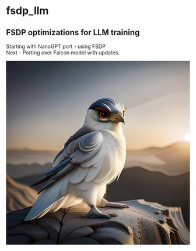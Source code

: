 # fsdp_llm
## FSDP optimizations for LLM training

Starting with NanoGPT port - using FSDP</br>
Next - Porting over Falcon model with updates. </br>

![baby falcon logo](/images/baby_falcon_launch.png)

